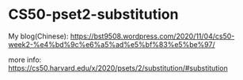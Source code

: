 # CS50-pset2-substitution


My blog(Chinese): https://bst9508.wordpress.com/2020/11/04/cs50-week2-%e4%bd%9c%e6%a5%ad%e5%bf%83%e5%be%97/

more info: https://cs50.harvard.edu/x/2020/psets/2/substitution/#substitution
